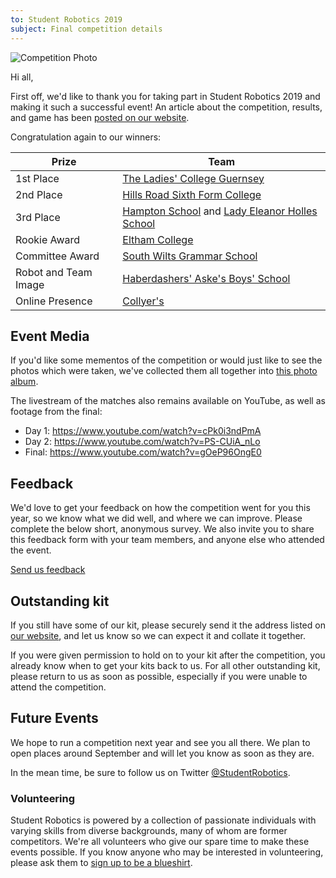 ```yaml
---
to: Student Robotics 2019
subject: Final competition details
---
```


![Competition Photo](https://studentrobotics.org/images/content/news/sr2019/sr2019-photo.jpg)

Hi all,

First off, we'd like to thank you for taking part in Student Robotics 2019 and making it such a successful event! An article about the competition, results, and game has been [posted on our website](https://studentrobotics.org/news/2019-04-09-sr2019-tlc-crowned-champion/).

Congratulation again to our winners:

|        Prize          |            Team
|-----------------------|-----------------------------------------------
| 1st Place             | [The Ladies' College Guernsey](http://www.ladiescollege.com/)
| 2nd Place             | [Hills Road Sixth Form College](http://www.hillsroad.ac.uk/)
| 3rd Place             | [Hampton School](https://hamptonschool.org.uk/) and [Lady Eleanor Holles School](https://www.lehs.org.uk/)
| Rookie Award          | [Eltham College](https://www.elthamcollege.london/)
| Committee Award       | [South Wilts Grammar School](https://www.swgs.wilts.sch.uk/)
| Robot and Team Image  | [Haberdashers' Aske's Boys' School](https://www.habsboys.org.uk/)
| Online Presence       | [Collyer's](https://www.collyers.ac.uk/)

## Event Media

If you'd like some mementos of the competition or would just like to see the photos which were taken, we've collected them all together into [this photo album](https://photos.app.goo.gl/8vtBZiuM8FXSf79Z8).

The livestream of the matches also remains available on YouTube, as well as footage from the final:

- Day 1: https://www.youtube.com/watch?v=cPk0i3ndPmA
- Day 2: https://www.youtube.com/watch?v=PS-CUiA_nLo
- Final: https://www.youtube.com/watch?v=gOeP96OngE0

## Feedback

We'd love to get your feedback on how the competition went for you this year, so we know what we did well, and where we can improve. Please complete the below short, anonymous survey. We also invite you to share this feedback form with your team members, and anyone else who attended the event.

[Send us feedback](https://docs.google.com/forms/d/e/1FAIpQLSfiJj1awnQbZyGQnavTH4HCNBmRvxeXFZc9v2Q-nsGxtXByCQ/viewform?usp=sf_link)

## Outstanding kit

If you still have some of our kit, please securely send it the address listed on [our website](https://studentrobotics.org/contact/), and let us know so we can expect it and collate it together.

If you were given permission to hold on to your kit after the competition, you already know when to get your kits back to us. For all other outstanding kit, please return to us as soon as possible, especially if you were unable to attend the competition.

## Future Events

We hope to run a competition next year and see you all there. We plan to open places around September and will let you know as soon as they are.

In the mean time, be sure to follow us on Twitter [@StudentRobotics](https://twitter.com/studentrobotics).

### Volunteering

Student Robotics is powered by a collection of passionate individuals with varying skills from diverse backgrounds, many of whom are former competitors. We're all volunteers who give our spare time to make these events possible. If you know anyone who may be interested in volunteering, please ask them to [sign up to be a blueshirt](https://studentrobotics.org/volunteer/).
